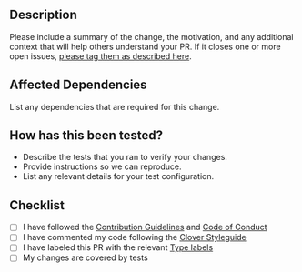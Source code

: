 ## Description
Please include a summary of the change, the motivation, and any additional context that will help others understand your PR. If it closes one or more open issues, [please tag them as described here](https://help.github.com/en/github/managing-your-work-on-github/linking-a-pull-request-to-an-issue#linking-a-pull-request-to-an-issue-using-a-keyword).

## Affected Dependencies
List any dependencies that are required for this change.

## How has this been tested?
- Describe the tests that you ran to verify your changes.
- Provide instructions so we can reproduce.
- List any relevant details for your test configuration.

## Checklist
- [ ] I have followed the [Contribution Guidelines](--To-be-added--) and [Code of Conduct](--To-be-added--)
- [ ] I have commented my code following the [Clover Styleguide](--To-be-added)
- [ ] I have labeled this PR with the relevant [Type labels](--To-be-added)
- [ ] My changes are covered by tests
